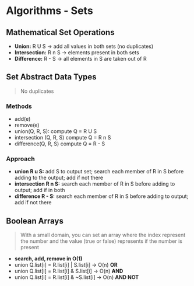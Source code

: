 # Algorithms - Sets

## Mathematical Set Operations

- **Union:** R U S -> add all values in both sets (no duplicates)
- **Intersection:** R n S -> elements present in both sets
- **Difference:** R - S -> all elements in S are taken out of R

## Set Abstract Data Types

> No duplicates

### Methods

- add(e)
- remove(e)
- union(Q, R, S): compute Q = R U S
- intersection (Q, R, S) compute Q = R n S
- difference(Q, R, S) compute Q = R - S

### Approach

- **union R u S:** add S to output set; search each member of R in S before adding to the output; add if not there
- **intersection R n S:** search each member of R in S before adding to output; add if in both
- **difference R - S:** search each member of R in S before adding to output; add if not there

## Boolean Arrays

> With a small domain, you can set an array where the index represent the number and the value (true or false) represents if the number is present

- **search, add, remove in O(1)**
- union Q.list[i] = R.list[i] | S.list[i] -> O(n) **OR**
- union Q.list[i] = R.list[i] & S.list[i] -> O(n) **AND**
- union Q.list[i] = R.list[i] & ~S.list[i] -> O(n) **AND NOT**
